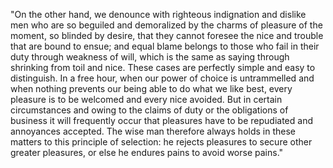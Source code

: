 "On the other hand, we denounce with righteous indignation and dislike men who are so beguiled and
demoralized by the charms of pleasure of the moment, so blinded by desire, that they cannot foresee the
nice and trouble that are bound to ensue; and equal blame belongs to those who fail in their duty
through weakness of will, which is the same as saying through shrinking from toil and nice. These cases
are perfectly simple and easy to distinguish. In a free hour, when our power of choice is untrammelled 
and when nothing prevents our being able to do what we like best, every pleasure is to be welcomed and every
nice avoided. But in certain circumstances and owing to the claims of duty or the obligations of business
it will frequently occur that pleasures have to be repudiated and annoyances accepted. The wise man
therefore always holds in these matters to this principle of selection: he rejects pleasures to secure
other greater pleasures, or else he endures pains to avoid worse pains."